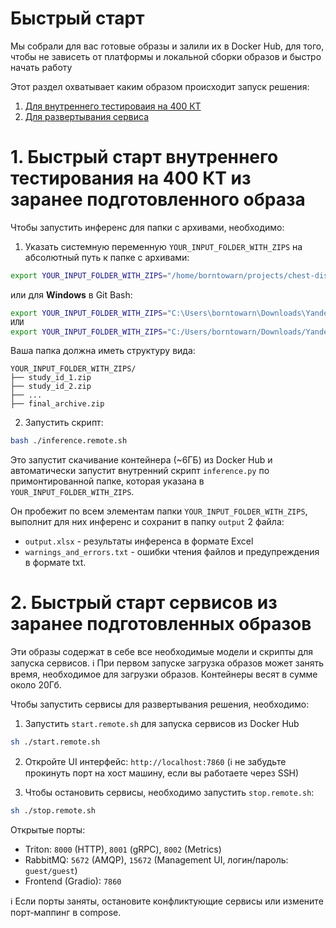 # Быстрый старт

Мы собрали для вас готовые образы и залили их в Docker Hub, для того, чтобы не зависеть от платформы и локальной сборки образов и быстро начать работу

Этот раздел охватывает каким образом происходит запуск решения:
1. [Для внутреннего тестироваия на 400 КТ](#1-быстрый-старт-внутреннего-тестирования-на-400-кт-из-заранее-подготовленного-образа)
2. [Для развертывания сервиса](#2-быстрый-старт-сервисов-из-заранее-подготовленных-образов)

# 1. Быстрый старт внутреннего тестирования на 400 КТ из заранее подготовленного образа

Чтобы запустить инференс для папки с архивами, необходимо:

1. Указать системную переменную `YOUR_INPUT_FOLDER_WITH_ZIPS` на абсолютный путь к папке с архивами:

```bash
export YOUR_INPUT_FOLDER_WITH_ZIPS="/home/borntowarn/projects/chest-diseases/input"
```
или для **Windows** в Git Bash:
```bash
export YOUR_INPUT_FOLDER_WITH_ZIPS="C:\Users\borntowarn\Downloads\Yandex.Disk.Files"
ИЛИ
export YOUR_INPUT_FOLDER_WITH_ZIPS="C:/Users/borntowarn/Downloads/Yandex.Disk.Files"
```

Ваша папка должна иметь структуру вида:
```
YOUR_INPUT_FOLDER_WITH_ZIPS/
├── study_id_1.zip
├── study_id_2.zip
├── ...
├── final_archive.zip
```

2. Запустить скрипт:
```bash
bash ./inference.remote.sh
```

Это запустит скачивание контейнера (~6ГБ) из Docker Hub и автоматически запустит внутренний скрипт `inference.py` по примонтированной папке, которая указана в `YOUR_INPUT_FOLDER_WITH_ZIPS`.


Он пробежит по всем элементам папки `YOUR_INPUT_FOLDER_WITH_ZIPS`, выполнит для них инференс и сохранит в папку `output` 2 файла:
- `output.xlsx` - результаты инференса в формате Excel
- `warnings_and_errors.txt` - ошибки чтения файлов и предупреждения в формате txt.


# 2. Быстрый старт сервисов из заранее подготовленных образов

Эти образы содержат в себе все необходимые модели и скрипты для запуска сервисов.
ℹ️ При первом запуске загрузка образов может занять время, необходимое для загрузки образов. Контейнеры весят в сумме около 20Гб.

Чтобы запустить сервисы для развертывания решения, необходимо:

1. Запустить `start.remote.sh` для запуска сервисов из Docker Hub
```bash
sh ./start.remote.sh
```

2. Откройте UI интерфейс: `http://localhost:7860` (ℹ️ не забудьте прокинуть порт на хост машину, если вы работаете через SSH)


3. Чтобы остановить сервисы, необходимо запустить `stop.remote.sh`:
```bash
sh ./stop.remote.sh
```

Открытые порты:
- Triton: `8000` (HTTP), `8001` (gRPC), `8002` (Metrics)
- RabbitMQ: `5672` (AMQP), `15672` (Management UI, логин/пароль: `guest/guest`)
- Frontend (Gradio): `7860`

ℹ️ Если порты заняты, остановите конфликтующие сервисы или измените порт-маппинг в compose.